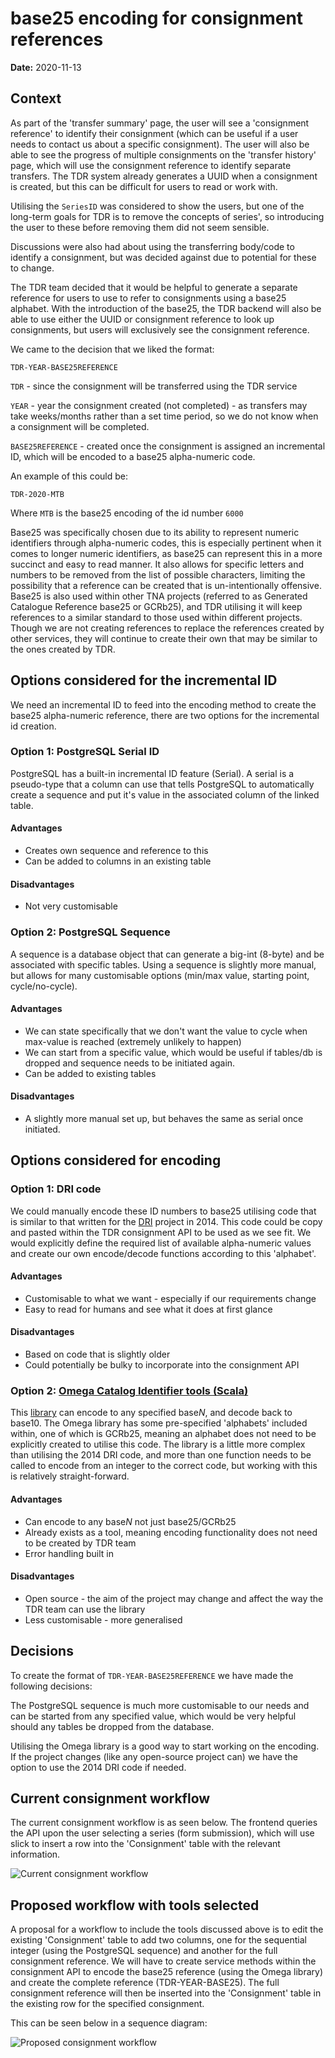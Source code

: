 # base25 encoding for consignment references

**Date:** 2020-11-13

## Context

As part of the 'transfer summary' page, the user will see a 'consignment reference' to identify their consignment (which can be useful if a user needs to contact us about a specific consignment).
The user will also be able to see the progress of multiple consignments on the 'transfer history' page, which will use the consignment reference to identify separate transfers.
The TDR system already generates a UUID when a consignment is created, but this can be difficult for users to read or work with.

Utilising the `SeriesID` was considered to show the users, but one of the long-term goals for TDR is to remove the concepts of series', so introducing the user to these before removing them did not seem sensible.

Discussions were also had about using the transferring body/code to identify a consignment, but was decided against due to potential for these to change.

The TDR team decided that it would be helpful to generate a separate reference for users to use to refer to consignments using a base25 alphabet.
With the introduction of the base25, the TDR backend will also be able to use either the UUID or consignment reference to look up consignments, but users will exclusively see the consignment reference.

We came to the decision that we liked the format:

`TDR-YEAR-BASE25REFERENCE` 

`TDR` - since the consignment will be transferred using the TDR service

`YEAR` - year the consignment created (not completed) - as transfers may take weeks/months rather than a set time period, so we do not know when a consignment will be completed.

`BASE25REFERENCE` - created once the consignment is assigned an incremental ID, which will be encoded to a base25 alpha-numeric code.

An example of this could be: 

`TDR-2020-MTB`

Where `MTB` is the base25 encoding of the id number `6000`

Base25 was specifically chosen due to its ability to represent numeric identifiers through alpha-numeric codes, this is especially pertinent when it comes to longer numeric identifiers, as base25 can represent this in a more succinct and easy to read manner.
It also allows for specific letters and numbers to be removed from the list of possible characters, limiting the possibility that a reference can be created that is un-intentionally offensive.
Base25 is also used within other TNA projects (referred to as Generated Catalogue Reference base25 or GCRb25), and TDR utilising it will keep references to a similar standard to those used within different projects.
Though we are not creating references to replace the references created by other services, they will continue to create their own that may be similar to the ones created by TDR.

## Options considered for the incremental ID

We need an incremental ID to feed into the encoding method to create the base25 alpha-numeric reference, there are two options for the incremental id creation.

### Option 1: PostgreSQL Serial ID

PostgreSQL has a built-in incremental ID feature (Serial). A serial is a pseudo-type that a column can use that tells PostgreSQL to automatically create a sequence and put it's value in the associated column of the linked table.

#### Advantages

* Creates own sequence and reference to this
* Can be added to columns in an existing table

#### Disadvantages

* Not very customisable

### Option 2: PostgreSQL Sequence

A sequence is a database object that can generate a big-int (8-byte) and be associated with specific tables. Using a sequence is slightly more manual, but  allows for many customisable options (min/max value, starting point, cycle/no-cycle).

#### Advantages

* We can state specifically that we don't want the value to cycle when max-value is reached (extremely unlikely to happen)
* We can start from a specific value, which would be useful if tables/db is dropped and sequence needs to be initiated again.
* Can be added to existing tables

#### Disadvantages

* A slightly more manual set up, but behaves the same as serial once initiated.

## Options considered for encoding

### Option 1: DRI code

We could manually encode these ID numbers to base25 utilising code that is similar to that written for the [DRI](https://nationalarchivesuk.sharepoint.com/sites/DA_DPT/Systems/Forms/AllItems.aspx?id=%2Fsites%2FDA%5FDPT%2FSystems%2FDigital%20Records%20Infrastructure%2FDocumentation%2FGenerated%20Catalogue%20References%20%2D%20Draft%20v1%2E0%2Epdf&parent=%2Fsites%2FDA%5FDPT%2FSystems%2FDigital%20Records%20Infrastructure%2FDocumentation&RootFolder=%2Fsites%2FDA%5FDPT%2FSystems%2FDigital%20Records%20Infrastructure%2FDocumentation&FolderCTID=0x012000E56AFAD10E754045898F8F352035CA1F00E09F204D3696E04193FD4FFBF9EA85B7) project in 2014. 
This code could be copy and pasted within the TDR consignment API to be used as we see fit. We would explicitly define the required list of available alpha-numeric values and create our own encode/decode functions according to this 'alphabet'.

#### Advantages

* Customisable to what we want - especially if our requirements change
* Easy to read for humans and see what it does at first glance

#### Disadvantages

* Based on code that is slightly older
* Could potentially be bulky to incorporate into the consignment API

### Option 2: [Omega Catalog Identifier tools (Scala)](https://github.com/nationalarchives/oci-tools-scala)

This [library](https://search.maven.org/artifact/uk.gov.nationalarchives.oci/oci-tools-scala_2.13/0.2.0/jar) can encode to any specified base*N*, and decode back to base10. The Omega library has some pre-specified 'alphabets' included within, one of which is GCRb25, meaning an alphabet does not need to be explicitly created to utilise this code.
The library is a little more complex than utilising the 2014 DRI code, and more than one function needs to be called to encode from an integer to the correct code, but working with this is relatively straight-forward.

#### Advantages

* Can encode to any base*N* not just base25/GCRb25
* Already exists as a tool, meaning encoding functionality does not need to be created by TDR team
* Error handling built in

#### Disadvantages

* Open source - the aim of the project may change and affect the way the TDR team can use the library
* Less customisable - more generalised

## Decisions

To create the format of `TDR-YEAR-BASE25REFERENCE` we have made the following decisions:

The PostgreSQL sequence is much more customisable to our needs and can be started from any specified value, which would be very helpful should any tables be dropped from the database.

Utilising the Omega library is a good way to start working on the encoding. If the project changes (like any open-source project can) we have the option to use the 2014 DRI code if needed.

## Current consignment workflow

The current consignment workflow is as seen below. The frontend queries the API upon the user selecting a series (form submission), which will use slick to insert a row into the 'Consignment' table with the relevant information.

![Current consignment workflow](images/current-consignment-workflow.png)

## Proposed workflow with tools selected

A proposal for a workflow to include the tools discussed above is to edit the existing 'Consignment' table to add two columns, one for the sequential integer (using the PostgreSQL sequence) and another for the full consignment reference.
We will have to create service methods within the consignment API to encode the base25 reference (using the Omega library) and create the complete reference (TDR-YEAR-BASE25).
The full consignment reference will then be inserted into the 'Consignment' table in the existing row for the specified consignment.

This can be seen below in a sequence diagram:

![Proposed consignment workflow](images/proposed-consignment-workflow.png)